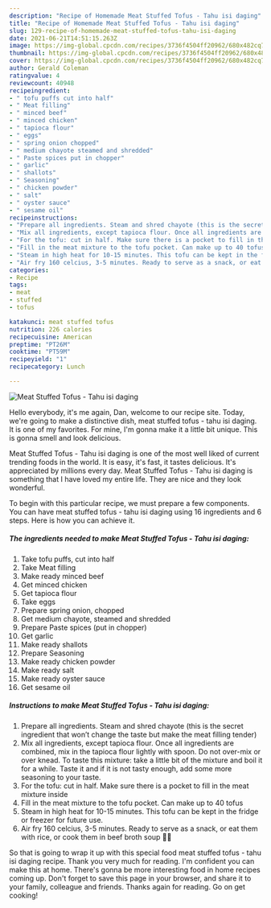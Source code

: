 ```yaml
---
description: "Recipe of Homemade Meat Stuffed Tofus - Tahu isi daging"
title: "Recipe of Homemade Meat Stuffed Tofus - Tahu isi daging"
slug: 129-recipe-of-homemade-meat-stuffed-tofus-tahu-isi-daging
date: 2021-06-21T14:51:15.263Z
image: https://img-global.cpcdn.com/recipes/3736f4504ff20962/680x482cq70/meat-stuffed-tofus-tahu-isi-daging-recipe-main-photo.jpg
thumbnail: https://img-global.cpcdn.com/recipes/3736f4504ff20962/680x482cq70/meat-stuffed-tofus-tahu-isi-daging-recipe-main-photo.jpg
cover: https://img-global.cpcdn.com/recipes/3736f4504ff20962/680x482cq70/meat-stuffed-tofus-tahu-isi-daging-recipe-main-photo.jpg
author: Gerald Coleman
ratingvalue: 4
reviewcount: 40948
recipeingredient:
- " tofu puffs cut into half"
- " Meat filling"
- " minced beef"
- " minced chicken"
- " tapioca flour"
- " eggs"
- " spring onion chopped"
- " medium chayote steamed and shredded"
- " Paste spices put in chopper"
- " garlic"
- " shallots"
- " Seasoning"
- " chicken powder"
- " salt"
- " oyster sauce"
- " sesame oil"
recipeinstructions:
- "Prepare all ingredients. Steam and shred chayote (this is the secret ingredient that won’t change the taste but make the meat filling tender)"
- "Mix all ingredients, except tapioca flour. Once all ingredients are combined, mix in the tapioca flour lightly with spoon. Do not over-mix or over knead. To taste this mixture: take a little bit of the mixture and boil it for a while. Taste it and if it is not tasty enough, add some more seasoning to your taste."
- "For the tofu: cut in half. Make sure there is a pocket to fill in the meat mixture inside"
- "Fill in the meat mixture to the tofu pocket. Can make up to 40 tofus"
- "Steam in high heat for 10-15 minutes. This tofu can be kept in the fridge or freezer for future use."
- "Air fry 160 celcius, 3-5 minutes. Ready to serve as a snack, or eat them with rice, or cook them in beef broth soup 🍜😋"
categories:
- Recipe
tags:
- meat
- stuffed
- tofus

katakunci: meat stuffed tofus 
nutrition: 226 calories
recipecuisine: American
preptime: "PT26M"
cooktime: "PT59M"
recipeyield: "1"
recipecategory: Lunch

---
```



![Meat Stuffed Tofus - Tahu isi daging](https://img-global.cpcdn.com/recipes/3736f4504ff20962/680x482cq70/meat-stuffed-tofus-tahu-isi-daging-recipe-main-photo.jpg)

Hello everybody, it's me again, Dan, welcome to our recipe site. Today, we're going to make a distinctive dish, meat stuffed tofus - tahu isi daging. It is one of my favorites. For mine, I'm gonna make it a little bit unique. This is gonna smell and look delicious.



Meat Stuffed Tofus - Tahu isi daging is one of the most well liked of current trending foods in the world. It is easy, it's fast, it tastes delicious. It's appreciated by millions every day. Meat Stuffed Tofus - Tahu isi daging is something that I have loved my entire life. They are nice and they look wonderful.


To begin with this particular recipe, we must prepare a few components. You can have meat stuffed tofus - tahu isi daging using 16 ingredients and 6 steps. Here is how you can achieve it.

<!--inarticleads1-->

##### The ingredients needed to make Meat Stuffed Tofus - Tahu isi daging:

1. Take  tofu puffs, cut into half
1. Take  Meat filling
1. Make ready  minced beef
1. Get  minced chicken
1. Get  tapioca flour
1. Take  eggs
1. Prepare  spring onion, chopped
1. Get  medium chayote, steamed and shredded
1. Prepare  Paste spices (put in chopper)
1. Get  garlic
1. Make ready  shallots
1. Prepare  Seasoning
1. Make ready  chicken powder
1. Make ready  salt
1. Make ready  oyster sauce
1. Get  sesame oil




<!--inarticleads2-->

##### Instructions to make Meat Stuffed Tofus - Tahu isi daging:

1. Prepare all ingredients. Steam and shred chayote (this is the secret ingredient that won’t change the taste but make the meat filling tender)
1. Mix all ingredients, except tapioca flour. Once all ingredients are combined, mix in the tapioca flour lightly with spoon. Do not over-mix or over knead. To taste this mixture: take a little bit of the mixture and boil it for a while. Taste it and if it is not tasty enough, add some more seasoning to your taste.
1. For the tofu: cut in half. Make sure there is a pocket to fill in the meat mixture inside
1. Fill in the meat mixture to the tofu pocket. Can make up to 40 tofus
1. Steam in high heat for 10-15 minutes. This tofu can be kept in the fridge or freezer for future use.
1. Air fry 160 celcius, 3-5 minutes. Ready to serve as a snack, or eat them with rice, or cook them in beef broth soup 🍜😋




So that is going to wrap it up with this special food meat stuffed tofus - tahu isi daging recipe. Thank you very much for reading. I'm confident you can make this at home. There's gonna be more interesting food in home recipes coming up. Don't forget to save this page in your browser, and share it to your family, colleague and friends. Thanks again for reading. Go on get cooking!
